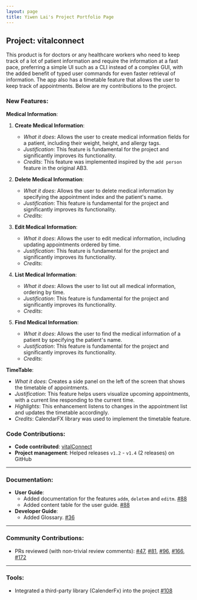 ```yaml
---
layout: page
title: Yiwen Lai's Project Portfolio Page
---
```


## Project: vitalconnect

This product is for doctors or any healthcare workers who need to keep track of a lot of patient information and require the information at a fast pace, preferring a simple UI such as a CLI instead of a complex GUI, with the added benefit of typed user commands for even faster retrieval of information. The app also has a timetable feature that allows the user to keep track of appointments. Below are my contributions to the project.

### **New Features**:

__Medical Information__:

1. **Create Medical Information**:
    - *What it does*: Allows the user to create medical information fields for a patient, including their weight, height, and allergy tags.
    - *Justification*: This feature is fundamental for the project and significantly improves its functionality.
    - *Credits*: This feature was implemented inspired by the `add person` feature in the original AB3.

2. **Delete Medical Information**:
    - *What it does*: Allows the user to delete medical information by specifying the appointment index and the patient's name.
    - *Justification*: This feature is fundamental for the project and significantly improves its functionality.
    - *Credits*:

3. **Edit Medical Information**:
    - *What it does*: Allows the user to edit medical information, including updating appointments ordered by time.
    - *Justification*: This feature is fundamental for the project and significantly improves its functionality.
    - *Credits*:

4. **List Medical Information**:
    - *What it does*: Allows the user to list out all medical information, ordering by time.
    - *Justification*: This feature is fundamental for the project and significantly improves its functionality.
    - *Credits*:

5. **Find Medical Information**:
    - *What it does*: Allows the user to find the medical information of a patient by specifying the patient's name.
    - *Justification*: This feature is fundamental for the project and significantly improves its functionality.
    - *Credits*:

__TimeTable__:
- *What it does*: Creates a side panel on the left of the screen that shows the timetable of appointments.
- *Justification*: This feature helps users visualize upcoming appointments, with a current line responding to the current time.
- *Highlights*: This enhancement listens to changes in the appointment list and updates the timetable accordingly.
- *Credits*: CalendarFX library was used to implement the timetable feature.

### **Code Contributions**:
* **Code contributed**: [vitalConnect](https://github.com/AY2324S2-CS2103T-W08-2/tp)
* **Project management**: Helped releases `v1.2` - `v1.4` (2 releases) on GitHub

---

### **Documentation**:
* **User Guide**:
    * Added documentation for the features `addm`, `deletem` and `editm`. [\#88]()
    * Added content table for the user guide. [\#88]()
* **Developer Guide**:
    * Added Glossary. [\#36]()

---

### **Community Contributions**:
* PRs reviewed (with non-trivial review comments): [\#47](), [\#81](), [\#96](), [\#166](), [\#172]()

---

### **Tools**:
* Integrated a third-party library (CalenderFx) into the project [\#108]()
